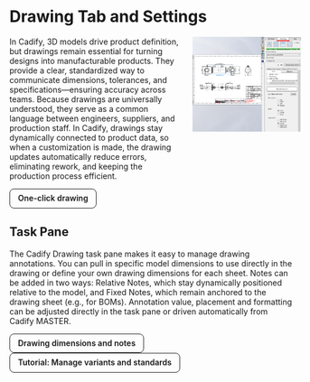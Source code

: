 # Drawing Tab and Settings

<div class="grid" style="display:flex; align-items:flex-start; gap:12px; flex-wrap:nowrap;">
  <div class="col-4" style="flex:0 0 62%; max-width:62%; box-sizing:border-box; padding-right:12px;">
    In Cadify, 3D models drive product definition, but drawings remain essential for turning designs into manufacturable products. They provide a clear, standardized way to communicate dimensions, tolerances, and specifications—ensuring accuracy across teams. Because drawings are universally understood, they serve as a common language between engineers, suppliers, and production staff. In Cadify, drawings stay dynamically connected to product data, so when a customization is made, the drawing updates automatically reduce errors, eliminating rework, and keeping the production process efficient.   
  </div>
  <div class="col-8" style="flex:0 0 38%; max-width:38%; box-sizing:border-box; text-align:center;">
    <img src="https://raw.githubusercontent.com/Cadify/Cadify-User-Manual/main/docs/cadify/task_panes/images/img_002.png" alt="Textbox Wizard">
  </div>
</div>

<a href="/cadify/controls/inputCadifyControls"
   style="display:inline-block;padding:8px 14px;border:1px solid #222;border-radius:8px;
          text-decoration:none;font-weight:600;line-height:1.2;">
  One-click drawing
</a>  

## Task Pane
The Cadify Drawing task pane makes it easy to manage drawing annotations. You can pull in specific model dimensions to use directly in the drawing or define your own drawing dimensions for each sheet. Notes can be added in two ways: Relative Notes, which stay dynamically positioned relative to the model, and Fixed Notes, which remain anchored to the drawing sheet (e.g., for BOMs). Annotation value, placement and formatting can be adjusted directly in the task pane or driven automatically from Cadify MASTER.

<div class="grid">
  <div class="col-4">
    <a href="/cadify/controls/inputCadifyControls"
   style="display:inline-block;padding:8px 14px;border:1px solid #222;border-radius:8px;
          text-decoration:none;font-weight:600;line-height:1.2;">
  Drawing dimensions and notes
</a>  
  </div>
  <div class="col-8">
    <a href="/cadify/controls/inputCadifyControls"
   style="display:inline-block;padding:8px 14px;border:1px solid #222;border-radius:8px;
          text-decoration:none;font-weight:600;line-height:1.2;">
  Tutorial: Manage variants and standards
</a>
  </div>
</div>